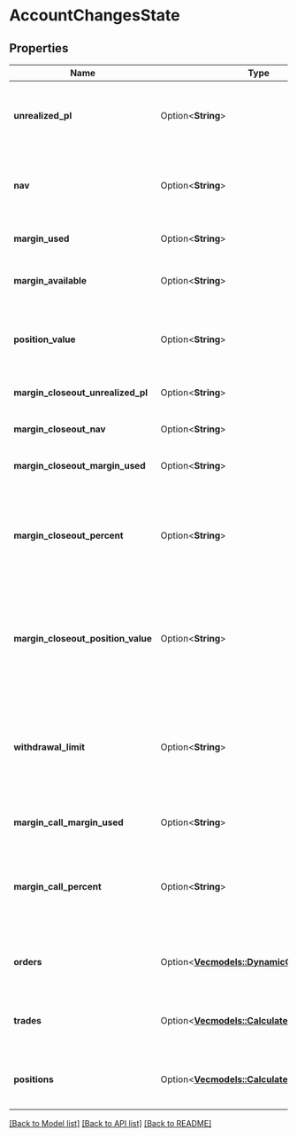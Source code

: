 # AccountChangesState

## Properties

Name | Type | Description | Notes
------------ | ------------- | ------------- | -------------
**unrealized_pl** | Option<**String**> | The total unrealized profit/loss for all Trades currently open in the Account. | [optional]
**nav** | Option<**String**> | The net asset value of the Account. Equal to Account balance unrealizedPL. | [optional]
**margin_used** | Option<**String**> | Margin currently used for the Account. | [optional]
**margin_available** | Option<**String**> | Margin available for Account currency. | [optional]
**position_value** | Option<**String**> | The value of the Account's open positions represented in the Account's home currency. | [optional]
**margin_closeout_unrealized_pl** | Option<**String**> | The Account's margin closeout unrealized PL. | [optional]
**margin_closeout_nav** | Option<**String**> | The Account's margin closeout NAV. | [optional]
**margin_closeout_margin_used** | Option<**String**> | The Account's margin closeout margin used. | [optional]
**margin_closeout_percent** | Option<**String**> | The Account's margin closeout percentage. When this value is 1.0 or above the Account is in a margin closeout situation. | [optional]
**margin_closeout_position_value** | Option<**String**> | The value of the Account's open positions as used for margin closeout calculations represented in the Account's home currency. | [optional]
**withdrawal_limit** | Option<**String**> | The current WithdrawalLimit for the account which will be zero or a positive value indicating how much can be withdrawn from the account. | [optional]
**margin_call_margin_used** | Option<**String**> | The Account's margin call margin used. | [optional]
**margin_call_percent** | Option<**String**> | The Account's margin call percentage. When this value is 1.0 or above the Account is in a margin call situation. | [optional]
**orders** | Option<[**Vec<models::DynamicOrderState>**](DynamicOrderState.md)> | The price-dependent state of each pending Order in the Account. | [optional]
**trades** | Option<[**Vec<models::CalculatedTradeState>**](CalculatedTradeState.md)> | The price-dependent state for each open Trade in the Account. | [optional]
**positions** | Option<[**Vec<models::CalculatedPositionState>**](CalculatedPositionState.md)> | The price-dependent state for each open Position in the Account. | [optional]

[[Back to Model list]](../README.md#documentation-for-models) [[Back to API list]](../README.md#documentation-for-api-endpoints) [[Back to README]](../README.md)


